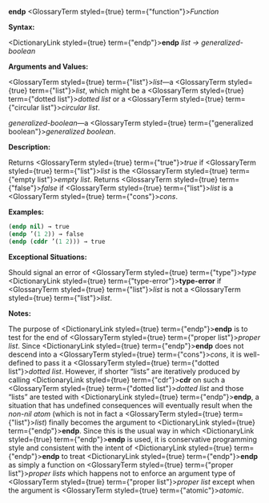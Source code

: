 **endp** <GlossaryTerm styled={true} term={"function"}><i>Function</i></GlossaryTerm> 



**Syntax:** 



<DictionaryLink styled={true} term={"endp"}><b>endp</b></DictionaryLink> *list → generalized-boolean* 



**Arguments and Values:** 



<GlossaryTerm styled={true} term={"list"}><i>list</i></GlossaryTerm>—a <GlossaryTerm styled={true} term={"list"}><i>list</i></GlossaryTerm>, which might be a <GlossaryTerm styled={true} term={"dotted list"}><i>dotted list</i></GlossaryTerm> or a <GlossaryTerm styled={true} term={"circular list"}><i>circular list</i></GlossaryTerm>. 



*generalized-boolean*—a <GlossaryTerm styled={true} term={"generalized boolean"}><i>generalized boolean</i></GlossaryTerm>. 



**Description:** 



Returns <GlossaryTerm styled={true} term={"true"}><i>true</i></GlossaryTerm> if <GlossaryTerm styled={true} term={"list"}><i>list</i></GlossaryTerm> is the <GlossaryTerm styled={true} term={"empty list"}><i>empty list</i></GlossaryTerm>. Returns <GlossaryTerm styled={true} term={"false"}><i>false</i></GlossaryTerm> if <GlossaryTerm styled={true} term={"list"}><i>list</i></GlossaryTerm> is a <GlossaryTerm styled={true} term={"cons"}><i>cons</i></GlossaryTerm>. 



**Examples:**
```lisp
(endp nil) → true 
(endp ’(1 2)) → false 
(endp (cddr ’(1 2))) → true 
```
**Exceptional Situations:** 



Should signal an error of <GlossaryTerm styled={true} term={"type"}><i>type</i></GlossaryTerm> <DictionaryLink styled={true} term={"type-error"}><b>type-error</b></DictionaryLink> if <GlossaryTerm styled={true} term={"list"}><i>list</i></GlossaryTerm> is not a <GlossaryTerm styled={true} term={"list"}><i>list</i></GlossaryTerm>. 



**Notes:** 



The purpose of <DictionaryLink styled={true} term={"endp"}><b>endp</b></DictionaryLink> is to test for the end of <GlossaryTerm styled={true} term={"proper list"}><i>proper list</i></GlossaryTerm>. Since <DictionaryLink styled={true} term={"endp"}><b>endp</b></DictionaryLink> does not descend into a <GlossaryTerm styled={true} term={"cons"}><i>cons</i></GlossaryTerm>, it is well-defined to pass it a <GlossaryTerm styled={true} term={"dotted list"}><i>dotted list</i></GlossaryTerm>. However, if shorter “lists” are iteratively produced by calling <DictionaryLink styled={true} term={"cdr"}><b>cdr</b></DictionaryLink> on such a <GlossaryTerm styled={true} term={"dotted list"}><i>dotted list</i></GlossaryTerm> and those “lists” are tested with <DictionaryLink styled={true} term={"endp"}><b>endp</b></DictionaryLink>, a situation that has undefined consequences will eventually result when the *non-nil atom* (which is not in fact a <GlossaryTerm styled={true} term={"list"}><i>list</i></GlossaryTerm>) finally becomes the argument to <DictionaryLink styled={true} term={"endp"}><b>endp</b></DictionaryLink>. Since this is the usual way in which <DictionaryLink styled={true} term={"endp"}><b>endp</b></DictionaryLink> is used, it is conservative programming style and consistent with the intent of <DictionaryLink styled={true} term={"endp"}><b>endp</b></DictionaryLink> to treat <DictionaryLink styled={true} term={"endp"}><b>endp</b></DictionaryLink> as simply a function on <GlossaryTerm styled={true} term={"proper list"}><i>proper lists</i></GlossaryTerm> which happens not to enforce an argument type of <GlossaryTerm styled={true} term={"proper list"}><i>proper list</i></GlossaryTerm> except when the argument is <GlossaryTerm styled={true} term={"atomic"}><i>atomic</i></GlossaryTerm>. 



